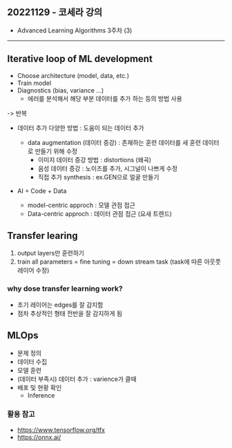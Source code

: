 ## 20221129 - 코세라 강의

- Advanced Learning Algorithms 3주차 (3)

---

## Iterative loop of ML development

* Choose architecture (model, data, etc.)
* Train model
* Diagnostics (bias, variance ...) 
  * 에러를 분석해서 해당 부분 데이터를 추가 하는 등의 방법 사용
  
 -> 반복

* 데이터 추가 다양한 방법 : 도움이 되는 데이터 추가
  * data augmentation (데이터 증강) : 존재하는 훈련 데이터를 새 훈련 데이터로 만들기 위해 수정
    * 이미지 데이터 증강 방법 : distortions (왜곡)
    * 음성 데이터 증강 : 노이즈를 추가, 시그널이 나쁘게 수정
    * 직접 추가 synthesis : ex.GEN으로 얼굴 만들기

* AI = Code + Data
  * model-centric approch : 모델 관점 접근
  * Data-centric approch : 데이터 관점 접근 (요새 트렌드)

## Transfer learing

1. output layers만 훈련하기
2. train all parameters
= fine tuning = down stream task (task에 따른 아웃풋 레이어 수정)

### why dose transfer learning work?
- 초기 레이어는 edges를 잘 감지함
- 점차 추상적인 형태 전반을 잘 감지하게 됨

## MLOps
- 문제 정의 
- 데이터 수집
- 모델 훈련
- (데이터 부족시) 데이터 추가 : varience가 클때
- 배포 및 현황 확인
    - Inference

### 활용 참고
* https://www.tensorflow.org/tfx
* https://onnx.ai/